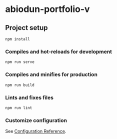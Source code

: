 # abiodun-portfolio-v

<!-- ##Twitter Doesn’t have to be within, yours is to make the puzzle
        work out In life, people will HURT you and go free, don’t sit and hope
        things will happen to them rather put yourself together and strive
        harder. GOD is for everyone ☯ Background could only make things not
        easy, not impossible. Tell me how uneasy it was I’ll listen but not why
        you couldn’t Other people liking you is bonus, you liking you is the
        REAL price Well, Hope is never something you should rely on. While
        waiting for the best, prepare for the worst Champ A man has to do what
        he has to do, whatever it takes If it’s meant for everyone, it would
        have been easy, keep your head 🆙 champ "Coding: where imagination meets
        innovation!" "Coding: the art of turning ideas into reality, one line at
        a time!" "Life is code, and code is life. It's all about the loops!"
        "Coding: where magic happens, and bugs "My code, my rules, my digital
        kingdom!" -->

## Project setup

```
npm install
```

### Compiles and hot-reloads for development

```
npm run serve
```

### Compiles and minifies for production

```
npm run build
```

### Lints and fixes files

```
npm run lint
```

### Customize configuration

See [Configuration Reference](https://cli.vuejs.org/config/).
